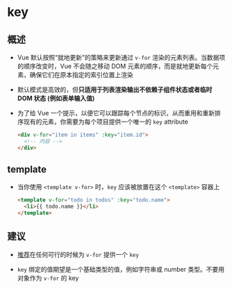 # key

## 概述

+ Vue 默认按照“就地更新”的策略来更新通过 `v-for` 渲染的元素列表。当数据项的顺序改变时，Vue 不会随之移动 DOM 元素的顺序，而是就地更新每个元素，确保它们在原本指定的索引位置上渲染

+ 默认模式是高效的，但**只适用于列表渲染输出不依赖子组件状态或者临时 DOM 状态 (例如表单输入值)**

+ 为了给 Vue 一个提示，以便它可以跟踪每个节点的标识，从而重用和重新排序现有的元素，你需要为每个项目提供一个唯一的 `key` attribute

  ```html
  <div v-for="item in items" :key="item.id">
    <!-- 内容 -->
  </div>
  ```

## template

+ 当你使用 `<template v-for>` 时，`key` 应该被放置在这个 `<template>` 容器上

  ```html
  <template v-for="todo in todos" :key="todo.name">
    <li>{{ todo.name }}</li>
  </template>
  ```

## 建议

+ [推荐](https://staging-cn.vuejs.org/style-guide/#keyed-v-for-essential "推荐")在任何可行的时候为 `v-for` 提供一个 `key`

+ `key` 绑定的值期望是一个基础类型的值，例如字符串或 number 类型。不要用对象作为 `v-for` 的 key
